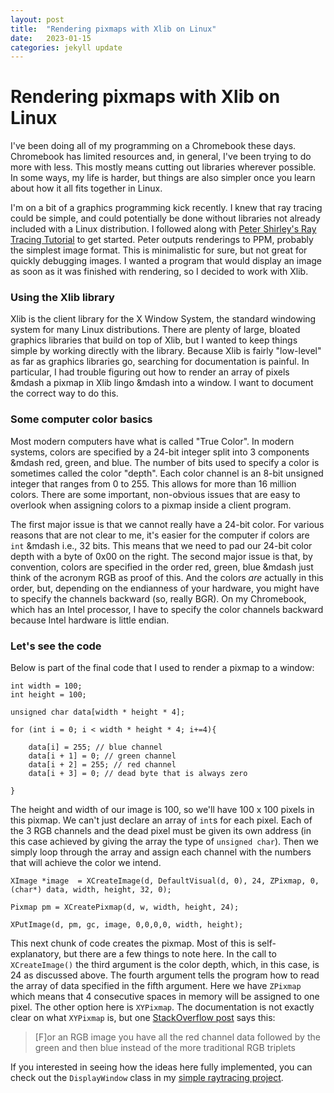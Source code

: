 ```yaml
---
layout: post
title:  "Rendering pixmaps with Xlib on Linux"
date:   2023-01-15
categories: jekyll update
---
```


# Rendering pixmaps with Xlib on Linux  

I've been doing all of my programming on a Chromebook these days. Chromebook has limited resources and, in general, I've been trying to do more with less. This mostly means cutting out libraries wherever possible. In some ways, my life is harder, but things are also simpler once you learn about how it all fits together in Linux.

I'm on a bit of a graphics programming kick recently. I knew that ray tracing could be simple, and could potentially be done without libraries not already included with a Linux distribution. I followed along with [Peter Shirley's Ray Tracing Tutorial](https://raytracing.github.io/books/RayTracingInOneWeekend.html) to get started. Peter outputs renderings to PPM, probably the simplest image format. This is minimalistic for sure, but not great for quickly debugging images. I wanted a program that would display an image as soon as it was finished with rendering, so I decided to work with Xlib.

### Using the Xlib library  

Xlib is the client library for the X Window System, the standard windowing system for many Linux distributions. There are plenty of large, bloated graphics libraries that build on top of Xlib, but I wanted to keep things simple by working directly with the library. Because Xlib is fairly "low-level" as far as graphics libraries go, searching for documentation is painful. In particular, I had trouble figuring out how to render an array of pixels &mdash a pixmap in Xlib lingo &mdash into a window. I want to document the correct way to do this.

### Some computer color basics  

Most modern computers have what is called "True Color". In modern systems, colors are specified by a 24-bit integer split into 3 components &mdash red, green, and blue. The number of bits used to specify a color is sometimes called the color "depth". Each color channel is an 8-bit unsigned integer that ranges from 0 to 255. This allows for more than 16 million colors. There are some important, non-obvious issues that are easy to overlook when assigning colors to a pixmap inside a client program.

The first major issue is that we cannot really have a 24-bit color. For various reasons that are not clear to me, it's easier for the computer if colors are `int` &mdash i.e., 32 bits. This means that we need to pad our 24-bit color depth with a byte of 0x00 on the right. The second major issue is that, by convention, colors are specified in the order red, green, blue &mdash just think of the acronym RGB as proof of this. And the colors *are* actually in this order, but, depending on the endianness of your hardware, you might have to specify the channels backward (so, really BGR). On my Chromebook, which has an Intel processor, I have to specify the color channels backward because Intel hardware is little endian.

### Let's see the code  

Below is part of the final code that I used to render a pixmap to a window:

```
int width = 100;
int height = 100;

unsigned char data[width * height * 4];

for (int i = 0; i < width * height * 4; i+=4){

    data[i] = 255; // blue channel
    data[i + 1] = 0; // green channel
    data[i + 2] = 255; // red channel
    data[i + 3] = 0; // dead byte that is always zero

}
```

The height and width of our image is 100, so we'll have 100 x 100 pixels in this pixmap. We can't just declare an array of `int`s for each pixel. Each of the 3 RGB channels and the dead pixel must be given its own address (in this case achieved by giving the array the type of `unsigned char`). Then we simply loop through the array and assign each channel with the numbers that will achieve the color we intend.

```
XImage *image  = XCreateImage(d, DefaultVisual(d, 0), 24, ZPixmap, 0, (char*) data, width, height, 32, 0);

Pixmap pm = XCreatePixmap(d, w, width, height, 24);

XPutImage(d, pm, gc, image, 0,0,0,0, width, height);
```

This next chunk of code creates the pixmap. Most of this is self-explanatory, but there are a few things to note here. In the call to `XCreateImage()` the third argument is the color depth, which, in this case, is 24 as discussed above. The fourth argument tells the program how to read the array of data specified in the fifth argument. Here we have `ZPixmap` which means that 4 consecutive spaces in memory will be assigned to one pixel. The other option here is `XYPixmap`. The documentation is not exactly clear on what `XYPixmap` is, but one [StackOverflow post](https://stackoverflow.com/questions/28323960/what-is-the-difference-between-xypixmap-zpixmap-ximage-xshmimage-and-bitmap-i) says this:

>\[F\]or an RGB image you have all the red channel data followed by the green and then blue instead of the more traditional RGB triplets

If you interested in seeing how the ideas here fully implemented, you can check out the `DisplayWindow` class in my [simple raytracing project](https://github.com/andrewlubrino/raytracer).